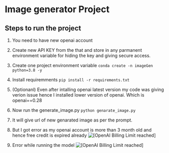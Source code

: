 # Image generator Project

## Steps to run the project

1. You need to have new openai account
2. Create new API KEY from the that and store in any parmanent environment variable for hiding the key and giving secure access.
3. Create one project environment variable
``` conda create -n imageGen python=3.8 -y ```
4. Install requiremments 
``` pip install -r requirements.txt ```
5. (Optionanl) Even after intalling openai latest version my code was giving verion issue hence I installed lower version of openai. Which is openai==0.28
6. Now run the generate_image.py
``` python genarate_image.py ```
7. It will give url of new genarated image as per the prompt.
8. But I got error as my openai account is more than 3 month old and hence free credit is expired already
![ [OpenAI Billing Limit reached] ](Billing_limit_Error.png)

9. Error while running the model
![ [OpenAI Billing Limit reached] ](billing_error.png)
